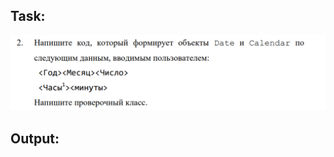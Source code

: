 Task:
---
![](https://github.com/Riernish/JavaPractiseTasks/blob/main/week4/CalendarFormer/task.png)

Output:
----
